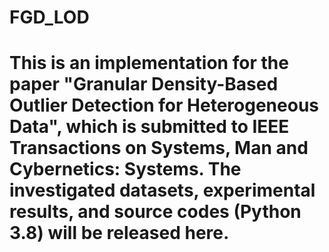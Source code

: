 # FGD_LOD
# This is an implementation for the paper "Granular Density-Based Outlier Detection for Heterogeneous Data", which is submitted to IEEE Transactions on Systems, Man and Cybernetics: Systems. The investigated datasets, experimental results, and source codes (Python 3.8) will be released here.
